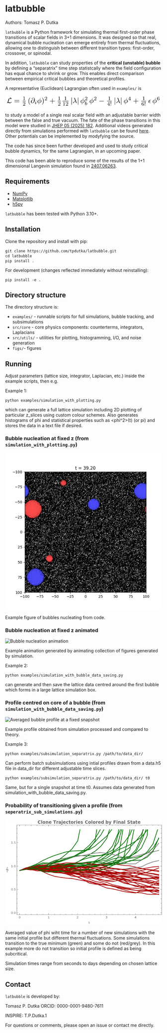 # latbubble
Authors: Tomasz P. Dutka

`latbubble` is a Python framework for simulating thermal first-order phase transitions 
of scalar fields in 3+1 dimensions. It was designed so that real, dynamical bubble nucleation 
can emerge entirely from thermal fluctuations, allowing one to distinguish between different 
transition types: first-order, crossover, or spinodal.

In addition, `latbubble` can study properties of the **critical (unstable) bubble** 
by defining a “separatrix” time step statistcally where the field configuration has equal chance to 
shrink or grow. This enables direct comparison between empirical critical bubbles and theoretical 
profiles.

A representative (Euclidean) Lagrangian often used in `examples/` is

![L = 1/2*(dφ/dxᵢ)² + 1/2 * 1/12*|λ|*φ_b²*φ² - 1/4!*|λ|*φ⁴ + 1/6!*ε*φ⁶](figs/Lagrangian.png)

to study a model of a single real scalar field with an adjustable barrier width between the false and true
vacuum. The fate of the phase transitions in this model were studied in [JHEP 05 (2025) 182](https://doi.org/10.1007/JHEP05(2025)182). 
Additional videos generated directly from simulations performed with `latbubble` can be found [here](https://www.youtube.com/@tdutka_phys).
Other potentials can be implemented by modyfying the source.

The code has since been further developed and used to study critical bubble dynamics,
for the same Lagrangian, in an upcoming paper.

This code has been able to reproduce some of the results of the 1+1 dimensional Langevin 
simulation found in [2407.06263](https://arxiv.org/abs/2407.06263).

## Requirements

- [NumPy](https://numpy.org/)
- [Matplotlib](https://matplotlib.org/)
- [h5py](https://www.h5py.org/)

`latbubble` has been tested with Python 3.10+.

## Installation

Clone the repository and install with pip:
```
git clone https://github.com/tpdutka/latbubble.git
cd latbubble
pip install .
```

For development (changes reflected immediately without reinstalling):
```
pip install -e .
```

## Directory structure
The directory structure is:

- `examples/` - runnable scripts for full simulations, bubble tracking, and subsimulations
- `src/core` - core physics components: counterterms, integrators, Laplacians
- `src/utils/` - utilities for plotting, histogramming, I/O, and noise generation
- `figs/`- figures

## Running

Adjust parameters (lattice size, integrator, Laplacian, etc.) inside the example scripts, then e.g.

Example 1:

```
python examples/simulation_with_plotting.py
```
which can generate a full lattice simulation including 2D plotting of particular z_slices using custom colour schemes. Also generates
histograms of phi and statistical properties such as <phi^2>(t) (or pi) and stores the data in a text file if desired.

### Bubble nucleation at fixed z (from `simulation_with_plotting.py`)
![Bubble nucleation figure](figs/bubble_slice.png)

Example figure of bubbles nucleating from code.

### Bubble nucleation at fixed z animated
![Bubble nucleation animation](figs/example_animation.gif)

Example animation generated by animating collection of figures generated by simulation.



Example 2:

```
python examples/simulation_with_bubble_data_saving.py
````
can generate and then save the lattice data centred around the first bubble which forms in a large lattice simulation box.

### Profile centred on core of a bubble (from `simulation_with_bubble_data_saving.py`)
![Averaged bubble profile at a fixed snapshot](figs/bub_profile_example.png)

Example profile obtained from simulation processed and compared to theory.





Example 3:

```
python examples/subsimulation_separatrix.py /path/to/data_dir/
````
Can perform batch subsimulations using intial profiles drawn from a data.h5 file in data_dir for different adjustable time slices.

```
python examples/subsimulation_separatrix.py /path/to/data_dir/ t0
````
Same, but for a single snapshot at time t0. Assumes data generated from simulation_with_bubble_data_saving.py.


### Probability of transitioning given a profile (from `seperatrix_sub_simulations.py`)
![Subsimulation results](figs/phi_r_multi.png)

Averaged value of phi wiht time for a number of new simulations with the same initial profile but different thermal fluctuations. Some 
simulations transition to the true minimum (green) and some do not (red/grey). In this example more do not transition so initial profile is defined as being 
subcritical.

Simulation times range from seconds to days depending on chosen lattice size.

## Contact

`latbubble` is developed by:

Tomasz P. Dutka
ORCID: 0000-0001-9480-7611

INSPIRE: T.P.Dutka.1

For questions or comments, please open an issue or contact me directly.
